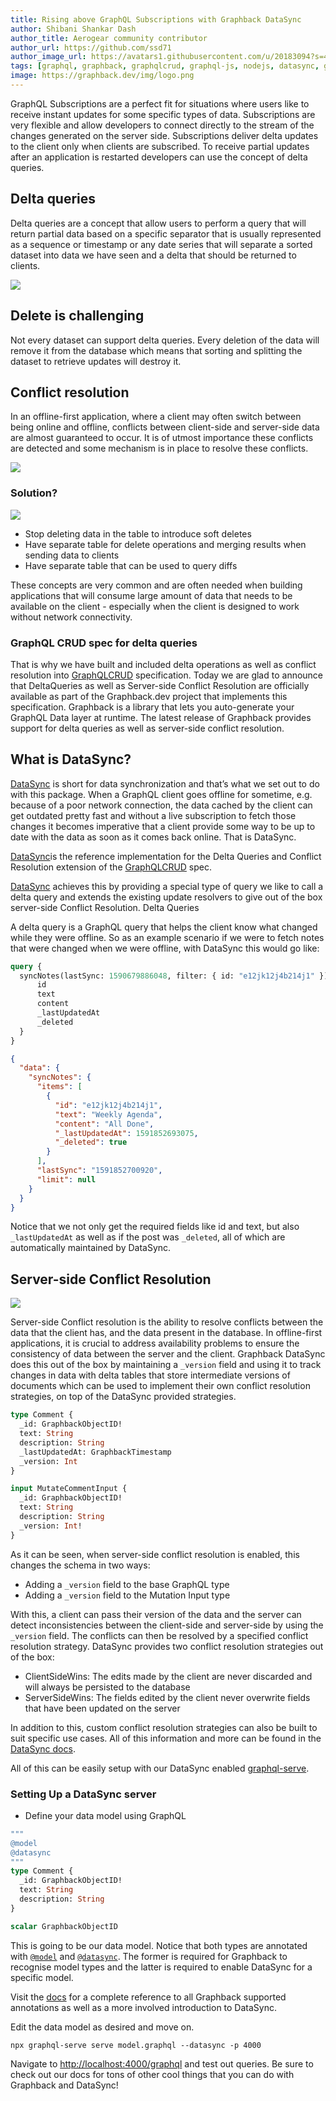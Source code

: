 ```yaml
---
title: Rising above GraphQL Subscriptions with Graphback DataSync
author: Shibani Shankar Dash
author_title: Aerogear community contributor
author_url: https://github.com/ssd71
author_image_url: https://avatars1.githubusercontent.com/u/20183094?s=460&u=dc7003f2886fbefe348ab88db9db6087fd23cb29&v=4
tags: [graphql, graphback, graphqlcrud, graphql-js, nodejs, datasync, graphql-subscriptions]
image: https://graphback.dev/img/logo.png
---
```


GraphQL Subscriptions are a perfect fit for situations where users like to receive instant updates for some specific types of data. Subscriptions are very flexible and allow developers to connect directly to the stream of the changes generated on the server side.
Subscriptions deliver delta updates to the client only when clients are subscribed. To receive partial updates after an application is restarted developers can use the concept of delta queries.

<!--truncate-->

## Delta queries
Delta queries are a concept that allow users to perform a query that will return partial data based on a specific separator that is usually represented as a sequence or timestamp or any date series that will separate a sorted dataset into data we have seen and a delta that should be returned to clients.

![](../static/img/syncdiagram.png)

## Delete is challenging
Not every dataset can support delta queries. Every deletion of the data will remove it from the database which means that sorting and splitting the dataset to retrieve updates will destroy it.

## Conflict resolution
In an offline-first application, where a client may often switch between being online and offline, conflicts between client-side and server-side data are almost guaranteed to occur. It is of utmost importance these conflicts are detected and some mechanism is in place to resolve these conflicts.

![](/img/syncdiagram.png)

### Solution?

![](https://i.memeful.com/memes/R8nXE1b/Matrix-Morpheus.jpg)

- Stop deleting data in the table to introduce soft deletes 
- Have separate table for delete operations and merging results when sending data to clients
- Have separate table that can be used to query diffs 

These concepts are very common and are often needed when building applications that will consume large amount of data that needs to be available on the client - especially when the client is designed to work without network connectivity.

### GraphQL CRUD spec for delta queries

That is why we have built and included delta operations as well as conflict resolution into [GraphQLCRUD](https://graphqlcrud.org/) specification.
Today we are glad to announce that DeltaQueries as well as Server-side Conflict Resolution are officially available as part of the Graphback.dev project that implements this specification.
Graphback is a library that lets you auto-generate your GraphQL Data layer at runtime. The latest release of Graphback provides support for delta queries as well as server-side conflict resolution.

## What is DataSync?

[DataSync](../../docs/datasync/intro.md) is short for data synchronization and that’s what we set out to do with this package. When a GraphQL client goes offline for sometime, e.g. because of a poor network connection, the data cached by the client can get outdated pretty fast and without a live subscription to fetch those changes it becomes imperative that a client provide some way to be up to date with the data as soon as it comes back online. That is DataSync.

[DataSync](../../docs/datasync/intro.md)is the reference implementation for the Delta Queries and Conflict Resolution extension of the [GraphQLCRUD](https://graphqlcrud.org/) spec.

[DataSync](../../docs/datasync/intro.md) achieves this by providing a special type of query we like to call a delta query and extends the existing update resolvers to give out of the box server-side Conflict Resolution.
Delta Queries

A delta query is a GraphQL query that helps the client know what changed while they were offline. So as an example scenario if we were to fetch notes that were changed when we were offline, with DataSync this would go like:

```graphql title="Example delta query"
query {
  syncNotes(lastSync: 1590679886048, filter: { id: "e12jk12j4b214j1" }) {
      id
      text
      content
      _lastUpdatedAt
      _deleted
  }
}
```

```json title="Example response"
{
  "data": {
    "syncNotes": {
      "items": [
        {
          "id": "e12jk12j4b214j1",
          "text": "Weekly Agenda",
          "content": "All Done",
          "_lastUpdatedAt": 1591852693075,
          "_deleted": true
        }
      ],
      "lastSync": "1591852700920",
      "limit": null
    }
  }
}
```

Notice that we not only get the required fields like id and text, but also `_lastUpdatedAt` as well as if the post was `_deleted`, all of which are automatically maintained by DataSync.

## Server-side Conflict Resolution

![](../static/img/conflictresolution.png)

Server-side Conflict resolution is the ability to resolve conflicts between the data that the client has, and the data present in the database. In offline-first applications, it is crucial to address availability problems to ensure the consistency of data between the server and the client. Graphback DataSync does this out of the box by maintaining a `_version` field and using it to track changes in data with delta tables that store intermediate versions of documents which can be used to implement their own conflict resolution strategies, on top of the DataSync provided strategies.

```graphql title="Final schema when using server-side conflict resolution"
type Comment {
  _id: GraphbackObjectID!
  text: String
  description: String
  _lastUpdatedAt: GraphbackTimestamp
  _version: Int
}

input MutateCommentInput {
  _id: GraphbackObjectID!
  text: String
  description: String
  _version: Int!
}
```

As it can be seen, when server-side conflict resolution is enabled, this changes the schema in two ways:

- Adding a `_version` field to the base GraphQL type
- Adding a `_version` field to the Mutation Input type

With this, a client can pass their version of the data and the server can detect inconsistencies between the client-side and server-side by using the `_version` field. The conflicts can then be resolved by a specified conflict resolution strategy. DataSync provides two conflict resolution strategies out of the box:
- ClientSideWins: The edits made by the client are never discarded and will always be persisted to the database
- ServerSideWins: The fields edited by the client never overwrite fields that have been updated on the server

In addition to this, custom conflict resolution strategies can also be built to suit specific use cases. All of this information and more can be found in the [DataSync docs](../../docs/datasync/intro.md).

All of this can be easily setup with our DataSync enabled [graphql-serve](../../docs/graphqlserve/graphqlserve.md).

### Setting Up a DataSync server

- Define your data model using GraphQL

```graphql
""" 
@model
@datasync
"""
type Comment {
  _id: GraphbackObjectID!
  text: String
  description: String
}

scalar GraphbackObjectID
```

This is going to be our data model. Notice that both types are annotated with [`@model`](../../docs/model/annotations.md#model) and [`@datasync`](../../docs/datasync/delta-queries.md/#annotate-the-required-models). The former is required for Graphback to recognise model types and the latter is required to enable DataSync for a specific model.

Visit the [docs](../../docs/datasync/intro.md) for a complete reference to all Graphback supported annotations as well as a more involved introduction to DataSync.

Edit the data model as desired and move on.

```shell
npx graphql-serve serve model.graphql --datasync -p 4000
```

Navigate to [http://localhost:4000/graphql](http://localhost:4000/graphql) and test out queries.
Be sure to check out our docs for tons of other cool things that you can do with Graphback and DataSync!
